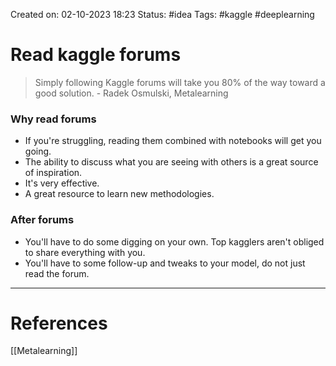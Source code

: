 Created on: 02-10-2023 18:23
Status: #idea
Tags: #kaggle #deeplearning 
# Read kaggle forums

> Simply following Kaggle forums will take you 80% of the way toward a good solution.
\- Radek Osmulski, Metalearning

### Why read forums
- If you're struggling, reading them combined with notebooks will get you going.
- The ability to discuss what you are seeing with others is a great source of inspiration.
- It's very effective.
- A great resource to learn new methodologies.
### After forums
- You'll have to do some digging on your own. Top kagglers aren't obliged to share everything with you.
- You'll have to some follow-up and tweaks to your model, do not just read the forum.
-----------------
# References
[[Metalearning]]